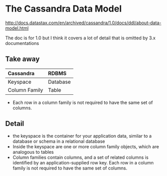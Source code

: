 # The Cassandra Data Model

http://docs.datastax.com/en/archived/cassandra/1.0/docs/ddl/about-data-model.html

The doc is for 1.0 but I think it covers a lot of detail that is omitted by 3.x documentations

## Take away

| Cassandra | RDBMS    |
| :------------- | :------------- |
| Keyspace       | Database    |
| Column Family  | Table       |

- Each row in a column family is not required to have the same set of columns.

## Detail

- the keyspace is the container for your application data, similar to a database or schema in a relational database
- Inside the keyspace are one or more column family objects, which are analogous to tables
- Column families contain columns, and a set of related columns is identified by an application-supplied row key. Each row in a column family is not required to have the same set of columns.
